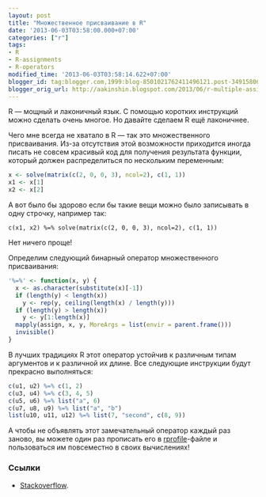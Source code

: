 ```yaml
---
layout: post
title: "Множественное присваивание в R"
date: '2013-06-03T03:58:00.000+07:00'
categories: ["r"]
tags:
- R
- R-assignments
- R-operators
modified_time: '2013-06-03T03:58:14.622+07:00'
blogger_id: tag:blogger.com,1999:blog-8501021762411496121.post-3491580633524468841
blogger_orig_url: http://aakinshin.blogspot.com/2013/06/r-multiple-assignment.html
---
```


R — мощный и лаконичный язык. С помощью коротких инструкций можно сделать очень многое. Но давайте сделаем R ещё лаконичнее.

Чего мне всегда не хватало в R — так это множественного присваивания. Из-за отсутствия этой возможности приходится иногда писать не совсем красивый код для получения результата функции, который должен распределиться по нескольким переменным:

``` r
x <- solve(matrix(c(2, 0, 0, 3), ncol=2), c(1, 1))
x1 <- x[1]
x2 <- x[2]
```

А вот было бы здорово если бы такие вещи можно было записывать в одну строчку, например так:

```
с(x1, x2) %=% solve(matrix(c(2, 0, 0, 3), ncol=2), c(1, 1))
```

Нет ничего проще!<!--more-->

Определим следующий бинарный оператор множественного присваивания:

``` r
'%=%' <- function(x, y) {
  x <- as.character(substitute(x)[-1])
  if (length(y) < length(x))
    y <- rep(y, ceiling(length(x) / length(y)))
  if (length(y) > length(x))
    y <- y[1:length(x)]
  mapply(assign, x, y, MoreArgs = list(envir = parent.frame()))
  invisible()
}
```

В лучших традициях R этот оператор устойчив к различным типам аргументов и к различной их длине. Все следующие инструкции будут прекрасно выполняться:

``` r
c(u1, u2) %=% c(1, 2)
c(u3, u4) %=% c(3, 4, 5)
c(u5, u6) %=% list("a", 6)
c(u7, u8, u9) %=% list("a", "b")
list(u10, u11, u12) %=% list(7, "second", c(8, 9))
```

А чтобы не объявлять этот замечательный оператор каждый раз заново, вы можете один раз прописать его в [rprofile](http://r-language.ru/articles/rprofile)-файле и пользоваться им повсеместно в своих вычислениях! 

### Ссылки

* [Stackoverflow](http://stackoverflow.com/questions/7519790/assign-multiple-new-variables-in-a-single-line-in-r).
